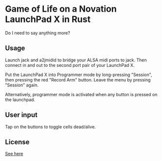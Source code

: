 Game of Life on a Novation LaunchPad X in Rust
==============================================

Do I need to say anything more?

Usage
-----

Launch jack and a2jmidid to bridge your ALSA midi ports
to jack. Then connect in and out to the second port pair
of your LaunchPad X.

Put the LaunchPad X into Programmer mode by long-pressing
"Session", then pressing the red "Record Arm" button.
Leave the menu by pressing "Session" again.

Alternatively, programmer mode is activated when any
button is pressed on the launchpad.

User input
----------

Tap on the buttons to toggle cells dead/alive.

License
-------

[See here](LICENSE)
